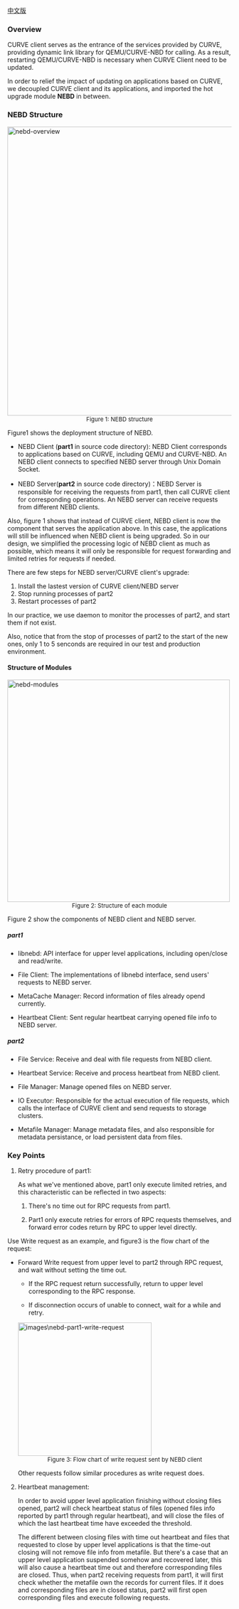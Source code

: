 [中文版](../cn/nebd.md)

### Overview

CURVE client serves as the entrance of the services provided by CURVE, providing dynamic link library for QEMU/CURVE-NBD for calling. As a result, restarting QEMU/CURVE-NBD is necessary when CURVE Client need to be updated.

In order to relief the impact of updating on applications based on CURVE, we decoupled CURVE client and its applications, and imported the hot upgrade module **NEBD** in between.

### NEBD Structure

<img src="../images/nebd-overview.jpg" alt="nebd-overview" width="650" />

<center><font size=2> Figure 1: NEBD structure</font></center>

Figure1 shows the deployment structure of NEBD.

- NEBD Client (**part1** in source code directory): NEBD Client corresponds to applications based on CURVE, including QEMU and CURVE-NBD.  An NEBD client connects to specified NEBD server through Unix Domain Socket.

- NEBD Server(**part2** in source code directory)：NEBD Server is responsible for receiving the requests from part1, then call CURVE client for corresponding operations. An NEBD server can receive requests from different NEBD clients.


Also, figure 1 shows that instead of CURVE client, NEBD client is now the component that serves the application above. In this case, the applications will still be influenced when NEBD client is being upgraded. So in our design, we simplified the processing logic of NEBD client as much as possible, which means it will only be responsible for request forwarding and limited retries for requests if needed.

There are few steps for NEBD server/CURVE client's upgrade:

1. Install the lastest version of CURVE client/NEBD server
2. Stop running processes of part2
3. Restart processes of part2


In our practice, we use daemon to monitor the processes of part2, and start them if not exist.

Also, notice that from the stop of processes of part2 to the start of the new ones, only 1 to 5 senconds are required in our test and production environment.

#### Structure of Modules

<img src="../images/nebd-modules.png" alt="nebd-modules" width="500" />

<center><font size=2> Figure 2: Structure of each module</font></center>

Figure 2 show the components of NEBD client and NEBD server.

##### part1

- libnebd: API interface for upper level applications, including open/close and read/write.

- File Client: The implementations of libnebd interface, send users' requests to NEBD server.

- MetaCache Manager: Record information of files already opend currently.

- Heartbeat Client: Sent regular heartbeat carrying opened file info to NEBD server.


##### part2

- File Service: Receive and deal with file requests from NEBD client.

- Heartbeat Service: Receive and process heartbeat from NEBD client.

- File Manager: Manage opened files on NEBD server.

- IO Executor: Responsible for the actual execution of file requests, which calls the interface of CURVE client and send requests to storage clusters.

- Metafile Manager: Manage metadata files, and also responsible for metadata persistance, or load persistent data from files.


### Key Points

1. Retry procedure of part1:

   As what we've mentioned above, part1 only execute limited retries, and this characteristic can be reflected in two aspects:

   1. There's no time out for RPC requests from part1.

   2. Part1 only execute retries for errors of RPC requests themselves, and forward error      codes return by RPC to upper level directly.

   
Use Write request as an example, and figure3 is the flow chart of the request:
   
- Forward Write request from upper level to part2 through RPC request, and wait without setting the time out.
     
  - If the RPC request return successfully, return to upper level corresponding to the RPC response. 
     
  - If disconnection occurs of unable to connect, wait for a while and retry.
     

   <img src="../images/nebd-part1-write-request.png" alt="images\nebd-part1-write-request" width="300" />
   
   <center><font size=2> Figure 3: Flow chart of write request sent by NEBD client</font></center>
   
   Other requests follow similar procedures as write request does.
   
2. Heartbeat management:

   In order to avoid upper level application finishing without closing files opened, part2 will check heartbeat status of files (opened files info reported by part1 through regular heartbeat), and will close the files of which the last heartbeat time have exceeded the threshold.

   The different between closing files with time out heartbeat and files that requested to close by upper level applications is that the time-out closing will not remove file info from metafile. But there's a case that an upper level application suspended somehow and recovered later, this will also cause a heartbeat time out and therefore corresponding files are closed. Thus, when part2 receiving requests from part1, it will first check whether the metafile own the records for current files. If it does and corresponding files are in closed status, part2 will first open corresponding files and execute following requests.


